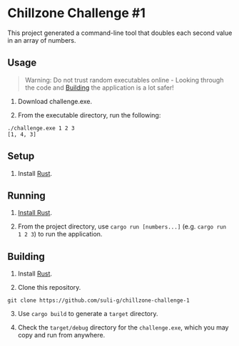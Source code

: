 # Chillzone Challenge #1

This project generated a command-line tool that doubles each second value in an array of numbers.

## Usage

> Warning: Do not trust random executables online - Looking through the code and [Building](#Building) the application is a lot safer!


1. Download challenge.exe.

2. From the executable directory, run the following:

```shell
./challenge.exe 1 2 3
[1, 4, 3]
```

## Setup

1. Install [Rust](https://www.rust-lang.org/).

## Running

1. [Install Rust](#setup).

2. From the project directory, use `cargo run [numbers...]` (e.g. `cargo run 1 2 3`) to run the application.


## Building

1. Install [Rust](#setup).

2. Clone this repository.
```
git clone https://github.com/suli-g/chillzone-challenge-1
```

3. Use `cargo build` to generate a `target` directory.

4. Check the `target/debug` directory for the `challenge.exe`, which you may copy and run from anywhere.

